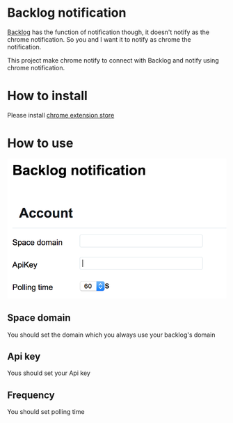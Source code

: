 # Backlog notification

[Backlog](https://www.backlog.com/) has the function of notification though, it doesn't notify as the chrome notification.
So you and I want it to notify as chrome the notification.

This project make chrome notify to connect with Backlog and notify using chrome notification.

# How to install

Please install [chrome extension store](https://chrome.google.com/webstore/detail/backlog-notification/magmlphjgnhpimmbijgfpfpalffhmakk)

# How to use 


![](./image/setting-screen.png)

## Space domain

You should set the domain which you always use your backlog's domain

## Api key

Yous should set your Api key

## Frequency

You should set polling time
